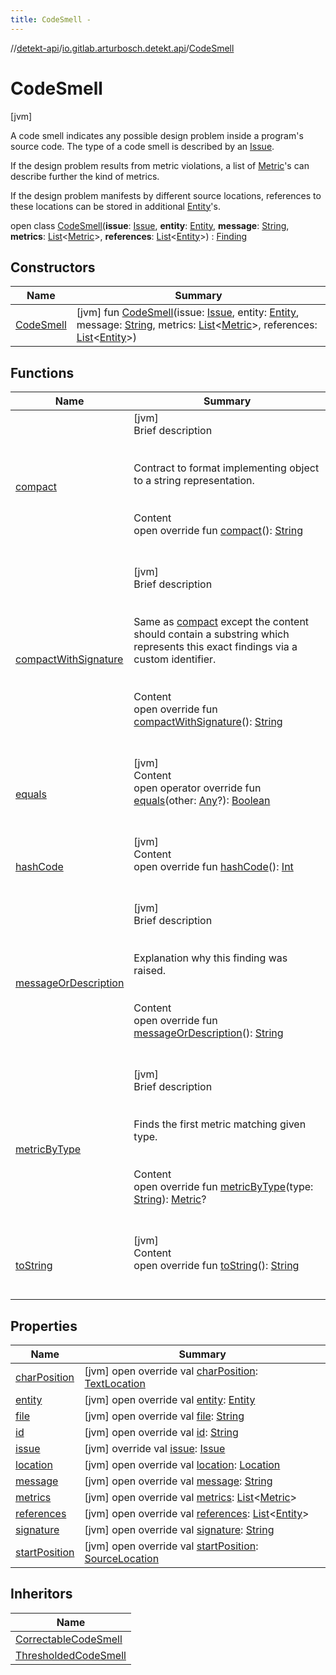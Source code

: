 ```yaml
---
title: CodeSmell -
---
```

//[detekt-api](../../index.md)/[io.gitlab.arturbosch.detekt.api](../index.md)/[CodeSmell](index.md)



# CodeSmell  
 [jvm] 



A code smell indicates any possible design problem inside a program's source code. The type of a code smell is described by an [Issue](../-issue/index.md).



If the design problem results from metric violations, a list of [Metric](../-metric/index.md)'s can describe further the kind of metrics.



If the design problem manifests by different source locations, references to these locations can be stored in additional [Entity](../-entity/index.md)'s.



open class [CodeSmell](index.md)(**issue**: [Issue](../-issue/index.md), **entity**: [Entity](../-entity/index.md), **message**: [String](https://kotlinlang.org/api/latest/jvm/stdlib/kotlin/-string/index.html), **metrics**: [List](https://kotlinlang.org/api/latest/jvm/stdlib/kotlin.collections/-list/index.html)<[Metric](../-metric/index.md)>, **references**: [List](https://kotlinlang.org/api/latest/jvm/stdlib/kotlin.collections/-list/index.html)<[Entity](../-entity/index.md)>) : [Finding](../-finding/index.md)   


## Constructors  
  
|  Name|  Summary| 
|---|---|
| [CodeSmell](-code-smell.md)|  [jvm] fun [CodeSmell](-code-smell.md)(issue: [Issue](../-issue/index.md), entity: [Entity](../-entity/index.md), message: [String](https://kotlinlang.org/api/latest/jvm/stdlib/kotlin/-string/index.html), metrics: [List](https://kotlinlang.org/api/latest/jvm/stdlib/kotlin.collections/-list/index.html)<[Metric](../-metric/index.md)>, references: [List](https://kotlinlang.org/api/latest/jvm/stdlib/kotlin.collections/-list/index.html)<[Entity](../-entity/index.md)>)   <br>


## Functions  
  
|  Name|  Summary| 
|---|---|
| [compact](compact.md)| [jvm]  <br>Brief description  <br><br><br>Contract to format implementing object to a string representation.<br><br>  <br>Content  <br>open override fun [compact](compact.md)(): [String](https://kotlinlang.org/api/latest/jvm/stdlib/kotlin/-string/index.html)  <br><br><br>
| [compactWithSignature](compact-with-signature.md)| [jvm]  <br>Brief description  <br><br><br>Same as [compact](compact.md) except the content should contain a substring which represents this exact findings via a custom identifier.<br><br>  <br>Content  <br>open override fun [compactWithSignature](compact-with-signature.md)(): [String](https://kotlinlang.org/api/latest/jvm/stdlib/kotlin/-string/index.html)  <br><br><br>
| [equals](../../io.gitlab.arturbosch.detekt.api.internal/-simple-notification/index.md#kotlin/Any/equals/#kotlin.Any?/PointingToDeclaration/)| [jvm]  <br>Content  <br>open operator override fun [equals](../../io.gitlab.arturbosch.detekt.api.internal/-simple-notification/index.md#kotlin/Any/equals/#kotlin.Any?/PointingToDeclaration/)(other: [Any](https://kotlinlang.org/api/latest/jvm/stdlib/kotlin/-any/index.html)?): [Boolean](https://kotlinlang.org/api/latest/jvm/stdlib/kotlin/-boolean/index.html)  <br><br><br>
| [hashCode](../../io.gitlab.arturbosch.detekt.api.internal/-simple-notification/index.md#kotlin/Any/hashCode/#/PointingToDeclaration/)| [jvm]  <br>Content  <br>open override fun [hashCode](../../io.gitlab.arturbosch.detekt.api.internal/-simple-notification/index.md#kotlin/Any/hashCode/#/PointingToDeclaration/)(): [Int](https://kotlinlang.org/api/latest/jvm/stdlib/kotlin/-int/index.html)  <br><br><br>
| [messageOrDescription](message-or-description.md)| [jvm]  <br>Brief description  <br><br><br>Explanation why this finding was raised.<br><br>  <br>Content  <br>open override fun [messageOrDescription](message-or-description.md)(): [String](https://kotlinlang.org/api/latest/jvm/stdlib/kotlin/-string/index.html)  <br><br><br>
| [metricByType](../-has-metrics/metric-by-type.md)| [jvm]  <br>Brief description  <br><br><br>Finds the first metric matching given type.<br><br>  <br>Content  <br>open override fun [metricByType](../-has-metrics/metric-by-type.md)(type: [String](https://kotlinlang.org/api/latest/jvm/stdlib/kotlin/-string/index.html)): [Metric](../-metric/index.md)?  <br><br><br>
| [toString](to-string.md)| [jvm]  <br>Content  <br>open override fun [toString](to-string.md)(): [String](https://kotlinlang.org/api/latest/jvm/stdlib/kotlin/-string/index.html)  <br><br><br>


## Properties  
  
|  Name|  Summary| 
|---|---|
| [charPosition](index.md#io.gitlab.arturbosch.detekt.api/CodeSmell/charPosition/#/PointingToDeclaration/)|  [jvm] open override val [charPosition](index.md#io.gitlab.arturbosch.detekt.api/CodeSmell/charPosition/#/PointingToDeclaration/): [TextLocation](../-text-location/index.md)   <br>
| [entity](index.md#io.gitlab.arturbosch.detekt.api/CodeSmell/entity/#/PointingToDeclaration/)|  [jvm] open override val [entity](index.md#io.gitlab.arturbosch.detekt.api/CodeSmell/entity/#/PointingToDeclaration/): [Entity](../-entity/index.md)   <br>
| [file](index.md#io.gitlab.arturbosch.detekt.api/CodeSmell/file/#/PointingToDeclaration/)|  [jvm] open override val [file](index.md#io.gitlab.arturbosch.detekt.api/CodeSmell/file/#/PointingToDeclaration/): [String](https://kotlinlang.org/api/latest/jvm/stdlib/kotlin/-string/index.html)   <br>
| [id](index.md#io.gitlab.arturbosch.detekt.api/CodeSmell/id/#/PointingToDeclaration/)|  [jvm] open override val [id](index.md#io.gitlab.arturbosch.detekt.api/CodeSmell/id/#/PointingToDeclaration/): [String](https://kotlinlang.org/api/latest/jvm/stdlib/kotlin/-string/index.html)   <br>
| [issue](index.md#io.gitlab.arturbosch.detekt.api/CodeSmell/issue/#/PointingToDeclaration/)|  [jvm] override val [issue](index.md#io.gitlab.arturbosch.detekt.api/CodeSmell/issue/#/PointingToDeclaration/): [Issue](../-issue/index.md)   <br>
| [location](index.md#io.gitlab.arturbosch.detekt.api/CodeSmell/location/#/PointingToDeclaration/)|  [jvm] open override val [location](index.md#io.gitlab.arturbosch.detekt.api/CodeSmell/location/#/PointingToDeclaration/): [Location](../-location/index.md)   <br>
| [message](index.md#io.gitlab.arturbosch.detekt.api/CodeSmell/message/#/PointingToDeclaration/)|  [jvm] open override val [message](index.md#io.gitlab.arturbosch.detekt.api/CodeSmell/message/#/PointingToDeclaration/): [String](https://kotlinlang.org/api/latest/jvm/stdlib/kotlin/-string/index.html)   <br>
| [metrics](index.md#io.gitlab.arturbosch.detekt.api/CodeSmell/metrics/#/PointingToDeclaration/)|  [jvm] open override val [metrics](index.md#io.gitlab.arturbosch.detekt.api/CodeSmell/metrics/#/PointingToDeclaration/): [List](https://kotlinlang.org/api/latest/jvm/stdlib/kotlin.collections/-list/index.html)<[Metric](../-metric/index.md)>   <br>
| [references](index.md#io.gitlab.arturbosch.detekt.api/CodeSmell/references/#/PointingToDeclaration/)|  [jvm] open override val [references](index.md#io.gitlab.arturbosch.detekt.api/CodeSmell/references/#/PointingToDeclaration/): [List](https://kotlinlang.org/api/latest/jvm/stdlib/kotlin.collections/-list/index.html)<[Entity](../-entity/index.md)>   <br>
| [signature](index.md#io.gitlab.arturbosch.detekt.api/CodeSmell/signature/#/PointingToDeclaration/)|  [jvm] open override val [signature](index.md#io.gitlab.arturbosch.detekt.api/CodeSmell/signature/#/PointingToDeclaration/): [String](https://kotlinlang.org/api/latest/jvm/stdlib/kotlin/-string/index.html)   <br>
| [startPosition](index.md#io.gitlab.arturbosch.detekt.api/CodeSmell/startPosition/#/PointingToDeclaration/)|  [jvm] open override val [startPosition](index.md#io.gitlab.arturbosch.detekt.api/CodeSmell/startPosition/#/PointingToDeclaration/): [SourceLocation](../-source-location/index.md)   <br>


## Inheritors  
  
|  Name| 
|---|
| [CorrectableCodeSmell](../-correctable-code-smell/index.md)
| [ThresholdedCodeSmell](../-thresholded-code-smell/index.md)

